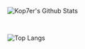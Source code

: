 ![Kop7er's Github Stats](https://github-readme-stats-one-bice.vercel.app/api?username=Kop7er&theme=dark&show_icons=truer&count_private=true&role=OWNER,ORGANIZATION_MEMBER,COLLABORATOR)

<br>

![Top Langs](https://github-readme-stats-one-bice.vercel.app/api/top-langs/?username=Kop7er&theme=dark&show_icons=true&count_private=true&layout=compact&role=OWNER,ORGANIZATION_MEMBER,COLLABORATOR&include_all_commits=true)

